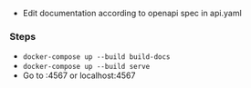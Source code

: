 * Edit documentation according to openapi spec in api.yaml
### Steps
  * `docker-compose up --build build-docs`
  * `docker-compose up --build serve`
  * Go to <IP-address>:4567 or localhost:4567
